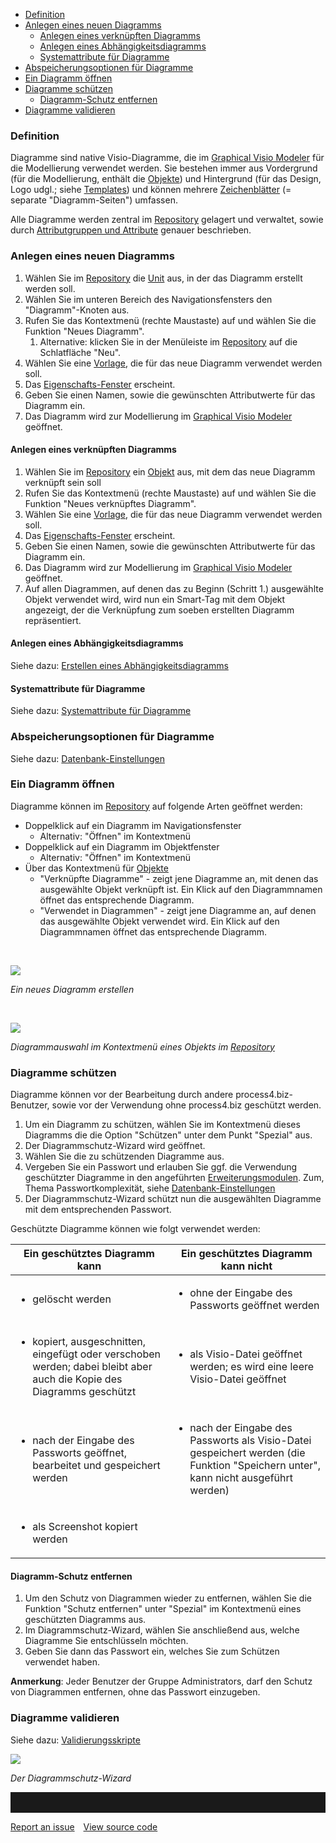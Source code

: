 -   [Definition](#definition)
-   [Anlegen eines neuen Diagramms](#anlegen-eines-neuen-diagramms)
    -   [Anlegen eines verknüpften Diagramms](#anlegen-eines-verknüpften-diagramms)
    -   [Anlegen eines Abhängigkeitsdiagramms](#anlegen-eines-abhängigkeitsdiagramms)
    -   [Systemattribute für Diagramme](#systemattribute-für-diagramme)
-   [Abspeicherungsoptionen für Diagramme](#abspeicherungsoptionen-für-diagramme)
-   [Ein Diagramm öffnen](#ein-diagramm-öffnen)
-   [Diagramme schützen](#diagramme-schützen)
    -   [Diagramm-Schutz entfernen](#diagramm-schutz-entfernen)
-   [Diagramme validieren](#diagramme-validieren)

### Definition

Diagramme sind native Visio-Diagramme, die im [Graphical Visio
Modeler](graphical-visio-modeler) für die Modellierung verwendet werden.
Sie bestehen immer aus Vordergrund (für die Modellierung, enthält die
[Objekte](objekt)) und Hintergrund (für das Design, Logo udgl.; siehe
[Templates](shapes-stencils-und-templates-de)) und können mehrere
[Zeichenblätter](verwenden-mehrerer-visio-diagramm-zeichenblätter) (=
separate "Diagramm-Seiten") umfassen.

Alle Diagramme werden zentral im [Repository](repository-de) gelagert und
verwaltet, sowie durch [Attributgruppen und
Attribute](attributgruppe-und-attribut) genauer beschrieben.

### Anlegen eines neuen Diagramms

1.  Wählen Sie im [Repository](repository-de) die [Unit](unit-de) aus, in der
    das Diagramm erstellt werden soll.
2.  Wählen Sie im unteren Bereich des Navigationsfensters den
    "Diagramm"-Knoten aus.
3.  Rufen Sie das Kontextmenü (rechte Maustaste) auf und wählen Sie die
    Funktion "Neues Diagramm".
    1.  Alternative: klicken Sie in der Menüleiste
        im [Repository](repository-de)
        auf die Schlatfläche "Neu".
4.  Wählen Sie eine [Vorlage](shapes-stencils-und-templates-de), die für das
    neue Diagramm verwendet werden soll.
5.  Das [Eigenschafts-Fenster](eigenschaften-dialogfenster) erscheint.
6.  Geben Sie einen Namen, sowie die gewünschten Attributwerte für das
    Diagramm ein.
7.  Das Diagramm wird zur Modellierung im [Graphical Visio
    Modeler](graphical-visio-modeler) geöffnet.

#### Anlegen eines verknüpften Diagramms

1.  Wählen Sie im [Repository](repository) ein [Objekt](objekt) aus, mit
    dem das neue Diagramm verknüpft sein soll
2.  Rufen Sie das Kontextmenü (rechte Maustaste) auf und wählen Sie die
    Funktion "Neues verknüpftes Diagramm".
3.  Wählen Sie eine [Vorlage](shapes-stencils-und-templates-de), die für das
    neue Diagramm verwendet werden soll.
4.  Das
    [Eigenschafts-Fenster](eigenschaften-dialogfenster)
    erscheint.
5.  Geben Sie einen Namen, sowie die gewünschten Attributwerte für das
    Diagramm ein.
6.  Das Diagramm wird zur Modellierung im [Graphical Visio
    Modeler](graphical-visio-modeler) geöffnet.
7.  Auf allen Diagrammen, auf denen das zu Beginn (Schritt 1.)
    ausgewählte Objekt verwendet wird, wird nun ein Smart-Tag mit dem
    Objekt angezeigt, der die Verknüpfung zum soeben erstellten Diagramm
    repräsentiert.

#### Anlegen eines Abhängigkeitsdiagramms

Siehe dazu: [Erstellen eines
Abhängigkeitsdiagramms](erstellen-eines-abhaengigkeitsdiagramms)

#### Systemattribute für Diagramme

Siehe dazu: [Systemattribute für Diagramme](systemattribute-fuer-diagramme)

### Abspeicherungsoptionen für Diagramme

Siehe dazu:
[Datenbank-Einstellungen](datenbank-einstellungen)

### Ein Diagramm öffnen

Diagramme können im [Repository](repository-de) auf folgende Arten geöffnet
werden:

-   Doppelklick auf ein Diagramm im Navigationsfenster
    -   Alternativ: "Öffnen" im Kontextmenü
-   Doppelklick auf ein Diagramm im Objektfenster
    -   Alternativ: "Öffnen" im Kontextmenü
-   Über das Kontextmenü für [Objekte](objekt)
    -   "Verknüpfte Diagramme" - zeigt jene Diagramme an, mit denen das
        ausgewählte Objekt verknüpft ist. Ein Klick auf den
        Diagrammnamen öffnet das entsprechende Diagramm.
    -   "Verwendet in Diagrammen" - zeigt jene Diagramme an, auf denen
        das ausgewählte Objekt verwendet wird. Ein Klick auf den
        Diagrammnamen öffnet das entsprechende Diagramm.  
          





 

![](//images.ctfassets.net/utx1h0gfm1om/3oX0SdFN964YykMmIk88uk/fcd21c021f23fdc6ed25bddc823a6eeb/1018007.png)

*Ein neues Diagramm erstellen*

 

![](//images.ctfassets.net/utx1h0gfm1om/6MsrF75yCscuMyyqkWOQkU/18569559da4e3822623e456f1ab1fed2/1018008.png)

*Diagrammauswahl im Kontextmenü eines Objekts im [Repository](repository-de)*

### Diagramme schützen

Diagramme können vor der Bearbeitung durch andere process4.biz-Benutzer,
sowie vor der Verwendung ohne process4.biz geschützt werden.

1.  Um ein Diagramm zu schützen, wählen Sie im Kontextmenü dieses
    Diagramms die die Option "Schützen" unter dem Punkt "Spezial" aus.
2.  Der Diagrammschutz-Wizard wird geöffnet.
3.  Wählen Sie die zu schützenden Diagramme aus.
4.  Vergeben Sie ein Passwort und erlauben Sie ggf. die Verwendung
    geschützter Diagramme in den angeführten
    [Erweiterungsmodulen](process4.biz_Erweiterungsmodule). Zum, Thema
    Passwortkomplexität, siehe
    [Datenbank-Einstellungen](Datenbank-Einstellungen)
5.  Der Diagrammschutz-Wizard schützt nun die ausgewählten Diagramme mit
    dem entsprechenden Passwort.

Geschützte Diagramme können wie folgt verwendet werden:

<table>
<colgroup>
<col style="width: 50%" />
<col style="width: 50%" />
</colgroup>
<thead>
<tr class="header">
<th>Ein geschütztes Diagramm kann</th>
<th>Ein geschütztes Diagramm kann nicht</th>
</tr>
</thead>
<tbody>
<tr class="odd">
<td><ul>
<li>gelöscht werden</li>
</ul></td>
<td><ul>
<li>ohne der Eingabe des Passworts geöffnet werden</li>
</ul></td>
</tr>
<tr class="even">
<td><ul>
<li>kopiert, ausgeschnitten, eingefügt oder verschoben werden; dabei bleibt aber auch die Kopie des Diagramms geschützt</li>
</ul></td>
<td><ul>
<li>als Visio-Datei geöffnet werden; es wird eine leere Visio-Datei geöffnet</li>
</ul></td>
</tr>
<tr class="odd">
<td><ul>
<li>nach der Eingabe des Passworts geöffnet, bearbeitet und gespeichert werden</li>
</ul></td>
<td><ul>
<li><p>nach der Eingabe des Passworts als Visio-Datei gespeichert werden (die Funktion &quot;Speichern unter&quot;, kann nicht ausgeführt werden)</p></li>
</ul></td>
</tr>
<tr class="even">
<td><ul>
<li>als Screenshot kopiert werden</li>
</ul></td>
<td><p> </p></td>
</tr>
</tbody>
</table>

#### Diagramm-Schutz entfernen

1.  Um den Schutz von Diagrammen wieder zu entfernen, wählen Sie die
    Funktion "Schutz entfernen" unter "Spezial" im Kontextmenü eines
    geschützten Diagramms aus.
2.  Im Diagrammschutz-Wizard, wählen Sie anschließend aus, welche
    Diagramme Sie entschlüsseln möchten.
3.  Geben Sie dann das Passwort ein, welches Sie zum Schützen verwendet
    haben.

**Anmerkung**: Jeder Benutzer der Gruppe Administrators, darf den Schutz
von Diagrammen entfernen, ohne das Passwort einzugeben.

### Diagramme validieren

Siehe dazu: [Validierungsskripte](validierungsskripte)

![](//images.ctfassets.net/utx1h0gfm1om/27u0mLZe7SeK4cEmgAmMC2/967b96ff5bc7509df1add00edd48211a/1018009.png)

*Der Diagrammschutz-Wizard*


<hr style="padding-top:2rem" />
<a href="https://github.com/process4/docs/issues" target="_blank" class="bgw btn btn-primary btn-lg shadow-sm">Report an issue</a>
<a href="https://github.com/process4/docs" target="_blank" class="bgw btn btn-primary btn-lg shadow-sm" style="margin-left:10px;">View source code</a>